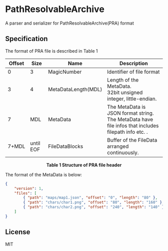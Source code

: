 # PathResolvableArchive
A parser and serializer for PathResolvableArchive(PRA) format

## Specification

The format of PRA file is described in Table 1

<center>

Offset | Size      | Name                | Description
-------|-----------|---------------------|-----------------------------------------------
 0     | 3         | MagicNumber         | Identifier of file format
 3     | 4         | MetaDataLength(MDL) | Length of the MetaData.<br />32bit unsigned integer, little-endian.
 7     | MDL       | MetaData            | The MetaData is JSON format string.<br />The MetaData have file infos that includes filepath info etc. .
 7+MDL | until EOF | FileDataBlocks      | Buffer of the FileData arranged continuously.

**Table 1 Structure of PRA file header**
</center>

The format of the MetaData is below:

```json
{
	"version": 1,
	"files": [
		{ "path": "maps/map1.json", "offset": "0", "length": "80" },
		{ "path": "chars/char1.png", "offset": "80", "length": "160" },
		{ "path": "chars/char2.png", "offset": "240", "length": "140" }
	]
}
```

## License
MIT
